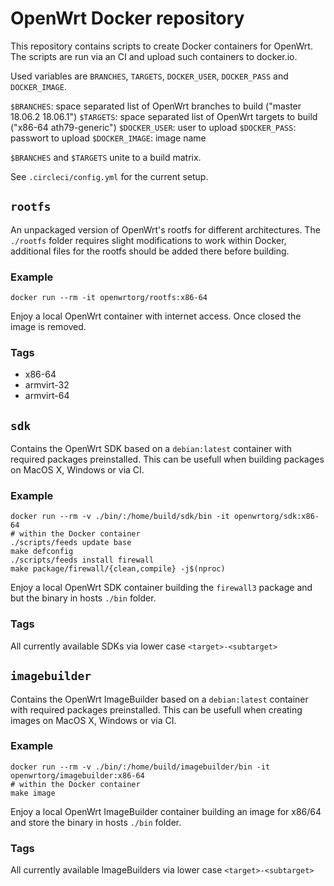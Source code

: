 # OpenWrt Docker repository

This repository contains scripts to create Docker containers for OpenWrt. The
scripts are run via an CI and upload such containers to docker.io.

Used variables are `BRANCHES`, `TARGETS`, `DOCKER_USER`, `DOCKER_PASS` and `DOCKER_IMAGE`.

`$BRANCHES`: space separated list of OpenWrt branches to build ("master 18.06.2 18.06.1")
`$TARGETS`: space separated list of OpenWrt targets to build ("x86-64 ath79-generic")
`$DOCKER_USER`: user to upload
`$DOCKER_PASS`: passwort to upload
`$DOCKER_IMAGE`: image name

`$BRANCHES` and `$TARGETS` unite to a build matrix.

See `.circleci/config.yml` for the current setup.

## `rootfs`

An unpackaged version of OpenWrt's rootfs for different architectures. The
`./rootfs` folder requires slight modifications to work within Docker,
additional files for the rootfs should be added there before building.

### Example

    docker run --rm -it openwrtorg/rootfs:x86-64

Enjoy a local OpenWrt container with internet access. Once closed the image is
removed.

### Tags

* x86-64
* armvirt-32
* armvirt-64

## `sdk`

Contains the OpenWrt SDK based on a `debian:latest` container with required
packages preinstalled. This can be usefull when building packages on MacOS X,
Windows or via CI.

### Example

    docker run --rm -v ./bin/:/home/build/sdk/bin -it openwrtorg/sdk:x86-64
    # within the Docker container
    ./scripts/feeds update base
    make defconfig
    ./scripts/feeds install firewall
    make package/firewall/{clean,compile} -j$(nproc)

Enjoy a local OpenWrt SDK container building the `firewall3` package and but the
binary in hosts `./bin` folder.

### Tags

All currently available SDKs via lower case `<target>-<subtarget>`

## `imagebuilder`

Contains the OpenWrt ImageBuilder based on a `debian:latest` container with
required packages preinstalled. This can be usefull when creating images on
MacOS X, Windows or via CI.

### Example

    docker run --rm -v ./bin/:/home/build/imagebuilder/bin -it openwrtorg/imagebuilder:x86-64
    # within the Docker container
    make image

Enjoy a local OpenWrt ImageBuilder container building an image for x86/64 and
store the binary in hosts `./bin` folder.

### Tags

All currently available ImageBuilders via lower case `<target>-<subtarget>`
